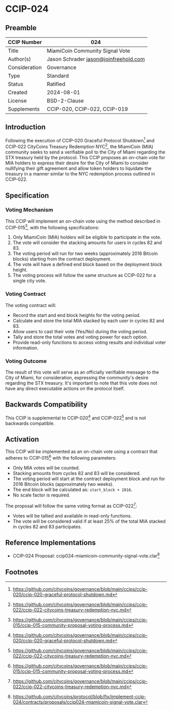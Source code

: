 # CCIP-024

## Preamble

| CCIP Number   | 024                                   |
| ------------- | ------------------------------------- |
| Title         | MiamiCoin Community Signal Vote       |
| Author(s)     | Jason Schrader jason@joinfreehold.com |
| Consideration | Governance                            |
| Type          | Standard                              |
| Status        | Ratified                              |
| Created       | 2024-08-01                            |
| License       | BSD-2-Clause                          |
| Supplements   | CCIP-020, CCIP-022, CCIP-019          |

## Introduction

Following the execution of CCIP-020 Graceful Protocol Shutdown[^1] and CCIP-022 CityCoins Treasury Redemption NYC[^2], the MiamiCoin (MIA) community seeks to send a verifiable poll to the City of Miami regarding the STX treasury held by the protocol. This CCIP proposes an on-chain vote for MIA holders to express their desire for the City of Miami to consider nullifying their gift agreement and allow token holders to liquidate the treasury in a manner similar to the NYC redemption process outlined in CCIP-022.

## Specification

### Voting Mechanism

This CCIP will implement an on-chain vote using the method described in CCIP-015[^3], with the following specifications:

1. Only MiamiCoin (MIA) holders will be eligible to participate in the vote.
2. The vote will consider the stacking amounts for users in cycles 82 and 83.
3. The voting period will run for two weeks (approximately 2016 Bitcoin blocks) starting from the contract deployment.
4. The vote will have a defined end block based on the deployment block height.
5. The voting process will follow the same structure as CCIP-022 for a single city vote.

### Voting Contract

The voting contract will:

- Record the start and end block heights for the voting period.
- Calculate and store the total MIA stacked by each user in cycles 82 and 83.
- Allow users to cast their vote (Yes/No) during the voting period.
- Tally and store the total votes and voting power for each option.
- Provide read-only functions to access voting results and individual voter information.

### Voting Outcome

The result of this vote will serve as an officially verifiable message to the City of Miami, for consideration, expressing the community's desire regarding the STX treasury. It's important to note that this vote does not have any direct executable actions on the protocol itself.

## Backwards Compatibility

This CCIP is supplemental to CCIP-020[^1] and CCIP-022[^2] and is not backwards compatible.

## Activation

This CCIP will be implemented as an on-chain vote using a contract that adheres to CCIP-015[^3] with the following parameters:

- Only MIA votes will be counted.
- Stacking amounts from cycles 82 and 83 will be considered.
- The voting period will start at the contract deployment block and run for 2016 Bitcoin blocks (approximately two weeks).
- The end block will be calculated as: `start_block + 2016`.
- No scale factor is required.

The proposal will follow the same voting format as CCIP-022[^2]:

- Votes will be tallied and available in read-only functions.
- The vote will be considered valid if at least 25% of the total MIA stacked in cycles 82 and 83 participates.

## Reference Implementations

- CCIP-024 Proposal: ccip024-miamicoin-community-signal-vote.clar[^4]

## Footnotes

[^1]: https://github.com/citycoins/governance/blob/main/ccips/ccip-020/ccip-020-graceful-protocol-shutdown.md
[^2]: https://github.com/citycoins/governance/blob/main/ccips/ccip-022/ccip-022-citycoins-treasury-redemption-nyc.md
[^3]: https://github.com/citycoins/governance/blob/main/ccips/ccip-015/ccip-015-community-proposal-voting-process.md
[^4]: https://github.com/citycoins/protocol/blob/fix/implement-ccip-024/contracts/proposals/ccip024-miamicoin-signal-vote.clar
